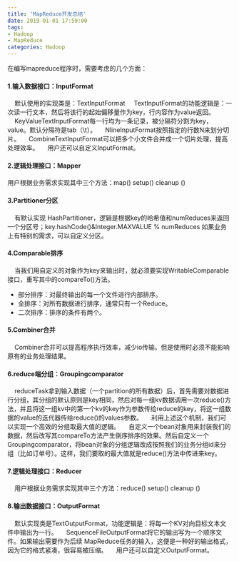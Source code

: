 ```yaml
---
title: 'MapReduce开发总结'
date: 2019-01-01 17:59:00
tags: 
- Hadoop
- MapReduce
categories: Hadoop
---
```

在编写mapreduce程序时，需要考虑的几个方面：
#### 1.输入数据接口：InputFormat 
&nbsp;&nbsp;&nbsp;&nbsp;默认使用的实现类是：TextInputFormat 
&nbsp;&nbsp;&nbsp;&nbsp;TextInputFormat的功能逻辑是：一次读一行文本，然后将该行的起始偏移量作为key，行内容作为value返回。
&nbsp;&nbsp;&nbsp;&nbsp;KeyValueTextInputFormat每一行均为一条记录，被分隔符分割为key，value。默认分隔符是tab（\t）。
&nbsp;&nbsp;&nbsp;&nbsp;NlineInputFormat按照指定的行数N来划分切片。
&nbsp;&nbsp;&nbsp;&nbsp;CombineTextInputFormat可以把多个小文件合并成一个切片处理，提高处理效率。
&nbsp;&nbsp;&nbsp;&nbsp;用户还可以自定义InputFormat。

#### 2.逻辑处理接口：Mapper  
   用户根据业务需求实现其中三个方法：map()   setup()   cleanup () 

#### 3.Partitioner分区
&nbsp;&nbsp;&nbsp;&nbsp;有默认实现 HashPartitioner，逻辑是根据key的哈希值和numReduces来返回一个分区号；key.hashCode()&Integer.MAXVALUE % numReduces
	如果业务上有特别的需求，可以自定义分区。

#### 4.Comparable排序
&nbsp;&nbsp;&nbsp;&nbsp;当我们用自定义的对象作为key来输出时，就必须要实现WritableComparable接口，重写其中的compareTo()方法。
* 部分排序：对最终输出的每一个文件进行内部排序。
* 全排序：对所有数据进行排序，通常只有一个Reduce。
* 二次排序：排序的条件有两个。

#### 5.Combiner合并
&nbsp;&nbsp;&nbsp;&nbsp;Combiner合并可以提高程序执行效率，减少io传输。但是使用时必须不能影响原有的业务处理结果。

#### 6.reduce端分组：Groupingcomparator
&nbsp;&nbsp;&nbsp;&nbsp;reduceTask拿到输入数据（一个partition的所有数据）后，首先需要对数据进行分组，其分组的默认原则是key相同，然后对每一组kv数据调用一次reduce()方法，并且将这一组kv中的第一个kv的key作为参数传给reduce的key，将这一组数据的value的迭代器传给reduce()的values参数。
&nbsp;&nbsp;&nbsp;&nbsp;利用上述这个机制，我们可以实现一个高效的分组取最大值的逻辑。
&nbsp;&nbsp;&nbsp;&nbsp;自定义一个bean对象用来封装我们的数据，然后改写其compareTo方法产生倒序排序的效果。然后自定义一个Groupingcomparator，将bean对象的分组逻辑改成按照我们的业务分组id来分组（比如订单号）。这样，我们要取的最大值就是reduce()方法中传进来key。

#### 7.逻辑处理接口：Reducer
&nbsp;&nbsp;&nbsp;&nbsp;用户根据业务需求实现其中三个方法：reduce()   setup()   cleanup () 
#### 8.输出数据接口：OutputFormat
&nbsp;&nbsp;&nbsp;&nbsp;默认实现类是TextOutputFormat，功能逻辑是：将每一个KV对向目标文本文件中输出为一行。
&nbsp;&nbsp;&nbsp;&nbsp;SequenceFileOutputFormat将它的输出写为一个顺序文件。如果输出需要作为后续 MapReduce任务的输入，这便是一种好的输出格式，因为它的格式紧凑，很容易被压缩。
&nbsp;&nbsp;&nbsp;&nbsp;用户还可以自定义OutputFormat。